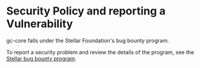 # Security Policy and reporting a Vulnerability

gc-core falls under the Stellar Foundation's bug bounty program.

To report a security problem and review the details of the program, see the [Stellar bug bounty program](https://www.vii.vip/bug-bounty-program/).
